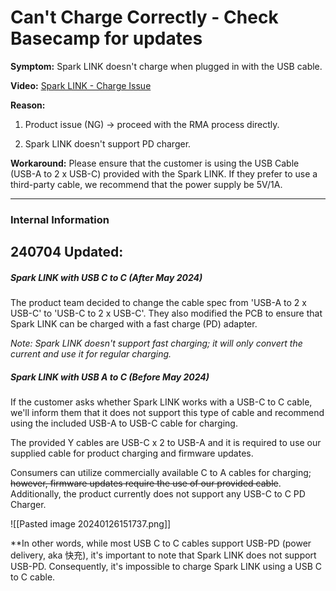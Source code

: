 # Can't Charge Correctly - Check Basecamp for updates

**Symptom:** 
Spark LINK doesn't charge when plugged in with the USB cable.


**Video:** 
[Spark LINK - Charge Issue](https://drive.google.com/file/d/10U6nt8QJT0mxQ8VWDJKpVcZmEKPXnnVv/view?usp=sharing)


**Reason:** 
1. Product issue (NG) -> proceed with the RMA process directly.
   
2. Spark LINK doesn't support PD charger.


**Workaround:**
Please ensure that the customer is using the USB Cable (USB-A to 2 x USB-C) provided with the Spark LINK. 
If they prefer to use a third-party cable, we recommend that the power supply be 5V/1A.

---

### **Internal Information** 

## 240704 Updated:
##### Spark LINK with USB C to C (After May 2024)

The product team decided to change the cable spec from 'USB-A to 2 x USB-C' to 'USB-C to 2 x USB-C'. They also modified the PCB to ensure that Spark LINK can be charged with a fast charge (PD) adapter.

*Note: Spark LINK doesn't support fast charging; it will only convert the current and use it for regular charging.*



##### Spark LINK with USB A to C (Before May 2024)

If the customer asks whether Spark LINK works with a USB-C to C cable, we'll inform them that it does not support this type of cable and recommend using the included USB-A to USB-C cable for charging.

The provided Y cables are USB-C x 2 to USB-A and it is required to use our supplied cable for product charging and firmware updates. 

Consumers can utilize commercially available C to A cables for charging; ~~however, firmware updates require the use of our provided cable~~. Additionally, the product currently does not support any USB-C to C PD Charger.

![[Pasted image 20240126151737.png]]

**In other words, while most USB C to C cables support USB-PD (power delivery, aka 快充), it's important to note that Spark LINK does not support USB-PD. 
Consequently, it's impossible to charge Spark LINK using a USB C to C cable.